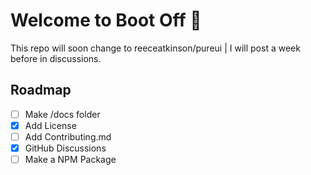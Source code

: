 # Welcome to Boot Off :rocket:
This repo will soon change to reeceatkinson/pureui | I will post a week before in discussions.

## Roadmap
- [ ] Make /docs folder
- [X] Add License
- [ ] Add Contributing.md
- [X] GitHub Discussions
- [ ] Make a NPM Package
